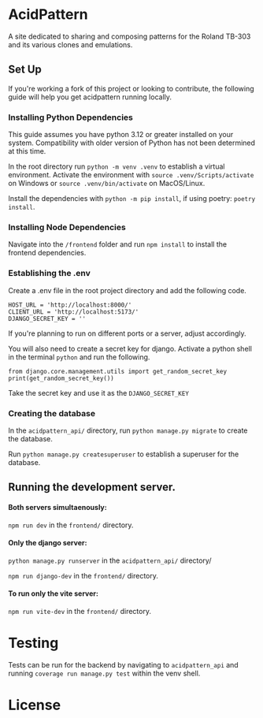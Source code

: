 # AcidPattern

A site dedicated to sharing and composing patterns for the Roland TB-303 and its various clones and emulations.



## Set Up

If you're working a fork of this project or looking to contribute, the following guide will help you get acidpattern running locally.

### Installing Python Dependencies

This guide assumes you have python 3.12 or greater installed on your system. Compatibility with older version of Python has not been determined at this time.

In the root directory run `python -m venv .venv` to establish a virtual environment. Activate the environment with `source .venv/Scripts/activate` on Windows or `source .venv/bin/activate` on MacOS/Linux.

Install the dependencies with `python -m pip install`, if using poetry: `poetry install`.

### Installing Node Dependencies

Navigate into the `/frontend` folder and run `npm install` to install the frontend dependencies.

### Establishing the .env

Create a .env file in the root project directory and add the following code.

```
HOST_URL = 'http://localhost:8000/'
CLIENT_URL = 'http://localhost:5173/'
DJANGO_SECRET_KEY = ''
```
If you're planning to run on different ports or a server, adjust accordingly.

You will also need to create a secret key for django.
Activate a python shell in the terminal `python` and run the following.
```
from django.core.management.utils import get_random_secret_key
print(get_random_secret_key())
```
Take the secret key and use it as the `DJANGO_SECRET_KEY`

### Creating the database

In the `acidpattern_api/` directory, run `python manage.py migrate` to create the database.

Run `python manage.py createsuperuser` to establish a superuser for the database.

## Running the development server.

#### Both servers simultaenously:
`npm run dev` in the `frontend/` directory.
#### Only the django server:

`python manage.py runserver` in the `acidpattern_api/` directory/

`npm run django-dev` in the `frontend/` directory.
#### To run only the vite server:
`npm run vite-dev` in the `frontend/` directory.

# Testing

Tests can be run for the backend by navigating to `acidpattern_api` and running `coverage run manage.py test` within the venv shell.

# License
